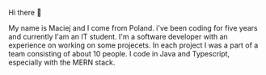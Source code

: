 Hi there 👋

My name is Maciej and I come from Poland. i've been coding for five years and currently I'am an IT student.
I'm a software developer with an experience on working on some projecets.
In each project I was a part of a team consisting of about 10 people.
I code in Java and Typescript, especially with the MERN stack.

<!--
**rudytako/rudytako** is a ✨ _special_ ✨ repository because its `README.md` (this file) appears on your GitHub profile.

Here are some ideas to get you started:

- 🔭 I’m currently working on ...
- 🌱 I’m currently learning ...
- 👯 I’m looking to collaborate on ...
- 🤔 I’m looking for help with ...
- 💬 Ask me about ...
- 📫 How to reach me: ...
- 😄 Pronouns: ...
- ⚡ Fun fact: ...
-->
